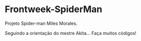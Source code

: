 # Frontweek-SpiderMan
Projeto Spider-man Miles Morales.

 Seguindo a orientação do mestre Akita... Faça muitos códigos!
